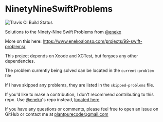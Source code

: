 # NinetyNineSwiftProblems

![Travis CI Build Status](https://travis-ci.org/plantpurecode/NinetyNineSwiftProblems.svg?branch=master "Travis CI Build Status")

Solutions to the Ninety-Nine Swift Problems from [@eneko](http://github.com/eneko)

More on this here: https://www.enekoalonso.com/projects/99-swift-problems/

This project depends on Xcode and XCTest, but forgoes any other dependencies.

The problem currently being solved can be located in the `current-problem` file.

If I have skipped any problems, they are listed in the `skipped-problems` file.

If you'd like to make a contribution, I don't recommend contributing to this repo. Use [@eneko](http;//github.com/eneko)'s repo instead, [located here](https://github.com/eneko/Ninety-Nine-Swift-Solutions)

If you have any questions or comments, please feel free to open an issue on GitHub or contact me at [plantpurecode@gmail.com](mailto:plantpurecode@gmail.com)
